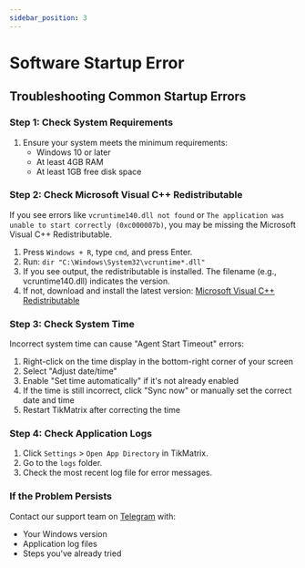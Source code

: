 ```yaml
---
sidebar_position: 3
---
```


# Software Startup Error

## Troubleshooting Common Startup Errors

### Step 1: Check System Requirements

1. Ensure your system meets the minimum requirements:
   - Windows 10 or later
   - At least 4GB RAM
   - At least 1GB free disk space

### Step 2: Check Microsoft Visual C++ Redistributable

If you see errors like `vcruntime140.dll not found` or `The application was unable to start correctly (0xc000007b)`, you may be missing the Microsoft Visual C++ Redistributable.

1. Press `Windows + R`, type `cmd`, and press Enter.
2. Run: `dir "C:\Windows\System32\vcruntime*.dll"`
3. If you see output, the redistributable is installed. The filename (e.g., vcruntime140.dll) indicates the version.
4. If not, download and install the latest version: [Microsoft Visual C++ Redistributable](https://learn.microsoft.com/en-us/cpp/windows/latest-supported-vc-redist?view=msvc-170)

### Step 3: Check System Time

Incorrect system time can cause "Agent Start Timeout" errors:

1. Right-click on the time display in the bottom-right corner of your screen
2. Select "Adjust date/time"
3. Enable "Set time automatically" if it's not already enabled
4. If the time is still incorrect, click "Sync now" or manually set the correct date and time
5. Restart TikMatrix after correcting the time

### Step 4: Check Application Logs

1. Click `Settings` > `Open App Directory` in TikMatrix.
2. Go to the `logs` folder.
3. Check the most recent log file for error messages.

### If the Problem Persists

Contact our support team on [Telegram](https://t.me/tikmatrix_support) with:

- Your Windows version
- Application log files
- Steps you've already tried
